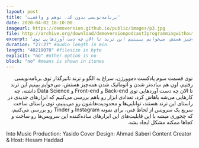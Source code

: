 ```yaml
---
layout: post
title: 'برنامه‌نویسی بدون کد، توهم و واقعیت'
date: 2020-04-02 18:10:00
imageurl: https://demoversion.github.io/public/images/p3.jpg
file: http://archive.org/download/demoversionpodcast3programmingwithoutcoding/DemoVersion_Podcast_3_programming_without_coding.mp3
excerpt: 'توی قسمت سوم پادکست دموورژن، سراغ یه الگو و ترند تاثیرگذار توی برنامه‌نویسی رفتیم، اون هم ساده‌تر شدن و اتوماتیک شدن همه‌چیز هستش، می‌خوایم ببینیم این ترند تا الان چه دست آورد‌هایی توی Back-end و Front-end و ‌Data Science داشته، چه کارهایی می‌شه باهاش کرد، تعدادی ابزار رو باهم بررسی می‌کنیم که ابزارهای جدیدی در راستای این ترند هستند، توانایی‌ها و محدودیت‌هاشون رو می‌بینیم، توی راستای ساخت سریع یک سرویس از لحاظ فنی، برای نمونه Instagram و Tinder رو بررسی می‌کنیم، که چجوری میشه با این قابلیت‌های این ابزارهای ساده‌کننده این سرویس‌ها رو ساخت و کجاها ممکنه مشکل ایجاد بشه.'
duration: "27:27" #audio length in min
length: "40210070" #filesize in byte
explicit: "no" #other option is no
block: "no" #means is shown in itunes
---
```

<p dir="rtl">
توی قسمت سوم پادکست دموورژن، سراغ یه الگو و ترند تاثیرگذار توی برنامه‌نویسی رفتیم، اون هم ساده‌تر شدن و اتوماتیک شدن همه‌چیز هستش، می‌خوایم ببینیم این ترند تا الان چه دست آورد‌هایی توی Back-end و Front-end و ‌Data Science داشته، چه کارهایی می‌شه باهاش کرد، تعدادی ابزار رو باهم بررسی می‌کنیم که ابزارهای جدیدی در راستای این ترند هستند، توانایی‌ها و محدودیت‌هاشون رو می‌بینیم، توی راستای ساخت سریع یک سرویس از لحاظ فنی، برای نمونه Instagram و Tinder رو بررسی می‌کنیم، که چجوری میشه با این قابلیت‌های این ابزارهای ساده‌کننده این سرویس‌ها رو ساخت و کجاها ممکنه مشکل ایجاد بشه.
</p>
Into Music Production: Yasido
Cover Design: Ahmad Saberi
Content Creator & Host: Hesam Haddad

